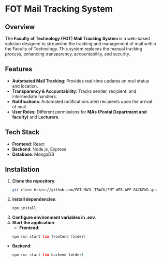 # FOT Mail Tracking System

## Overview
The **Faculty of Technology (FOT) Mail Tracking System** is a web-based solution designed to streamline the tracking and management of mail within the Faculty of Technology. This system replaces the manual tracking process, enhancing transparency, accountability, and security.

## Features
- **Automated Mail Tracking**: Provides real-time updates on mail status and location.
- **Transparency & Accountability**: Tracks sender, recipient, and intermediate handlers.
- **Notifications**: Automated notifications alert recipients upon the arrival of mail.
- **User Roles**: Different permissions for **MAs (Postal Department and faculty)** and **Lecturers**.

## Tech Stack
- **Frontend**: React
- **Backend**: Node.js, Express
- **Database**: MongoDB

## Installation

1. **Clone the repository**:  
   ```bash
   git clone https://github.com/FOT-MAIL-TRACK/FMT-WEB-APP-BACKEND.git

2. **Install dependencies**: 
   ```bash
   npm install
3. **Configure environment variables in .env**.
4. **Start the application**:
    - **Frontend**: 
    ```bash
    npm run start (in frontend folder)

  - **Backend**: 
    ```bash
    npm run start (in backend folder)

